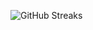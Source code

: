 ![GitHub Streaks](https://github-streaks-mqc9.onrender.com/streak/happilli/image?theme=midnight&cache_bust=1742997035)

